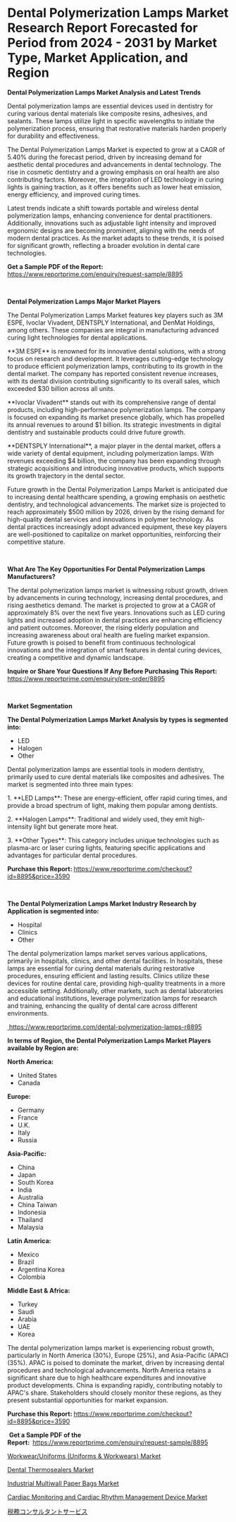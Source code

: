 <p><h1>Dental Polymerization Lamps Market Research Report Forecasted for Period from 2024 -  2031 by Market Type, Market Application, and Region</h1></p><p><strong>Dental Polymerization Lamps Market Analysis and Latest Trends</strong></p>
<p><p>Dental polymerization lamps are essential devices used in dentistry for curing various dental materials like composite resins, adhesives, and sealants. These lamps utilize light in specific wavelengths to initiate the polymerization process, ensuring that restorative materials harden properly for durability and effectiveness.</p><p>The Dental Polymerization Lamps Market is expected to grow at a CAGR of 5.40% during the forecast period, driven by increasing demand for aesthetic dental procedures and advancements in dental technology. The rise in cosmetic dentistry and a growing emphasis on oral health are also contributing factors. Moreover, the integration of LED technology in curing lights is gaining traction, as it offers benefits such as lower heat emission, energy efficiency, and improved curing times.</p><p>Latest trends indicate a shift towards portable and wireless dental polymerization lamps, enhancing convenience for dental practitioners. Additionally, innovations such as adjustable light intensity and improved ergonomic designs are becoming prominent, aligning with the needs of modern dental practices. As the market adapts to these trends, it is poised for significant growth, reflecting a broader evolution in dental care technologies.</p></p>
<p><strong>Get a Sample PDF of the Report:&nbsp;</strong> <a href="https://www.reportprime.com/enquiry/request-sample/8895">https://www.reportprime.com/enquiry/request-sample/8895</a></p>
<p>&nbsp;</p>
<p><strong>Dental Polymerization Lamps Major Market Players</strong></p>
<p><p>The Dental Polymerization Lamps Market features key players such as 3M ESPE, Ivoclar Vivadent, DENTSPLY International, and DenMat Holdings, among others. These companies are integral in manufacturing advanced curing light technologies for dental applications.</p><p>**3M ESPE** is renowned for its innovative dental solutions, with a strong focus on research and development. It leverages cutting-edge technology to produce efficient polymerization lamps, contributing to its growth in the dental market. The company has reported consistent revenue increases, with its dental division contributing significantly to its overall sales, which exceeded $30 billion across all units.</p><p>**Ivoclar Vivadent** stands out with its comprehensive range of dental products, including high-performance polymerization lamps. The company is focused on expanding its market presence globally, which has propelled its annual revenues to around $1 billion. Its strategic investments in digital dentistry and sustainable products could drive future growth.</p><p>**DENTSPLY International**, a major player in the dental market, offers a wide variety of dental equipment, including polymerization lamps. With revenues exceeding $4 billion, the company has been expanding through strategic acquisitions and introducing innovative products, which supports its growth trajectory in the dental sector.</p><p>Future growth in the Dental Polymerization Lamps Market is anticipated due to increasing dental healthcare spending, a growing emphasis on aesthetic dentistry, and technological advancements. The market size is projected to reach approximately $500 million by 2026, driven by the rising demand for high-quality dental services and innovations in polymer technology. As dental practices increasingly adopt advanced equipment, these key players are well-positioned to capitalize on market opportunities, reinforcing their competitive stature.</p></p>
<p>&nbsp;</p>
<p><strong>What Are The Key Opportunities For Dental Polymerization Lamps Manufacturers?</strong></p>
<p><p>The dental polymerization lamps market is witnessing robust growth, driven by advancements in curing technology, increasing dental procedures, and rising aesthetics demand. The market is projected to grow at a CAGR of approximately 8% over the next five years. Innovations such as LED curing lights and increased adoption in dental practices are enhancing efficiency and patient outcomes. Moreover, the rising elderly population and increasing awareness about oral health are fueling market expansion. Future growth is poised to benefit from continuous technological innovations and the integration of smart features in dental curing devices, creating a competitive and dynamic landscape.</p></p>
<p><strong>Inquire or Share Your Questions If Any Before Purchasing This Report:</strong> <a href="https://www.reportprime.com/enquiry/pre-order/8895">https://www.reportprime.com/enquiry/pre-order/8895</a></p>
<p>&nbsp;</p>
<p><strong>Market Segmentation</strong></p>
<p><strong>The Dental Polymerization Lamps Market Analysis by types is segmented into:</strong></p>
<p><ul><li>LED</li><li>Halogen</li><li>Other</li></ul></p>
<p><p>Dental polymerization lamps are essential tools in modern dentistry, primarily used to cure dental materials like composites and adhesives. The market is segmented into three main types: </p><p>1. **LED Lamps**: These are energy-efficient, offer rapid curing times, and provide a broad spectrum of light, making them popular among dentists. </p><p>2. **Halogen Lamps**: Traditional and widely used, they emit high-intensity light but generate more heat. </p><p>3. **Other Types**: This category includes unique technologies such as plasma-arc or laser curing lights, featuring specific applications and advantages for particular dental procedures.</p></p>
<p><strong>Purchase this Report:&nbsp;</strong><a href="https://www.reportprime.com/checkout?id=8895&price=3590">https://www.reportprime.com/checkout?id=8895&price=3590</a></p>
<p>&nbsp;</p>
<p><strong>The Dental Polymerization Lamps Market Industry Research by Application is segmented into:</strong></p>
<p><ul><li>Hospital</li><li>Clinics</li><li>Other</li></ul></p>
<p><p>The dental polymerization lamps market serves various applications, primarily in hospitals, clinics, and other dental facilities. In hospitals, these lamps are essential for curing dental materials during restorative procedures, ensuring efficient and lasting results. Clinics utilize these devices for routine dental care, providing high-quality treatments in a more accessible setting. Additionally, other markets, such as dental laboratories and educational institutions, leverage polymerization lamps for research and training, enhancing the quality of dental care across different environments.</p></p>
<p><a href="https://www.reportprime.com/dental-polymerization-lamps-r8895">&nbsp;https://www.reportprime.com/dental-polymerization-lamps-r8895</a></p>
<p><strong>In terms of Region, the Dental Polymerization Lamps Market Players available by Region are:</strong></p>
<p>
    <p> <strong> North America: </strong>
        <ul>
            <li>United States</li>
            <li>Canada</li>
        </ul>
        </p> 
    <p> <strong> Europe: </strong>
        <ul>
            <li>Germany</li>
            <li>France</li>
            <li>U.K.</li>
            <li>Italy</li>
            <li>Russia</li>
        </ul>
        </p> 
    <p> <strong> Asia-Pacific: </strong>
        <ul>
            <li>China</li>
            <li>Japan</li>
            <li>South Korea</li>
            <li>India</li>
            <li>Australia</li>
            <li>China Taiwan</li>
            <li>Indonesia</li>
            <li>Thailand</li>
            <li>Malaysia</li>
        </ul>
        </p> 
    <p> <strong> Latin America: </strong>
        <ul>
            <li>Mexico</li>
            <li>Brazil</li>
            <li>Argentina Korea</li>
            <li>Colombia</li>
        </ul>
        </p> 
    <p> <strong> Middle East & Africa: </strong>
        <ul>
            <li>Turkey</li>
            <li>Saudi</li>
            <li>Arabia</li>
            <li>UAE</li>
            <li>Korea</li>
        </ul>
    </p>
    </p>
<p><p>The dental polymerization lamps market is experiencing robust growth, particularly in North America (30%), Europe (25%), and Asia-Pacific (APAC) (35%). APAC is poised to dominate the market, driven by increasing dental procedures and technological advancements. North America retains a significant share due to high healthcare expenditures and innovative product developments. China is expanding rapidly, contributing notably to APAC's share. Stakeholders should closely monitor these regions, as they present substantial opportunities for market expansion.</p></p>
<p><strong>Purchase this Report: </strong><a href="https://www.reportprime.com/checkout?id=8895&price=3590">https://www.reportprime.com/checkout?id=8895&price=3590</a></p>
<p>&nbsp;<strong>Get a Sample PDF of the Report:&nbsp;&nbsp;</strong><a href="https://www.reportprime.com/enquiry/request-sample/8895">https://www.reportprime.com/enquiry/request-sample/8895</a></p>
<p><strong></strong></p>
<p><p><a href="https://medium.com/@tracey.skinner9085/the-comprehensive-workwear-uniforms-uniforms-workwears-market-research-report-is-essential-422b74545c06">Workwear/Uniforms (Uniforms & Workwears) Market</a></p><p><a href="https://github.com/angelajermaine/Market-Research-Report-List-5/blob/main/dental-thermosealers-market.md">Dental Thermosealers Market</a></p><p><a href="https://www.linkedin.com/pulse/future-ready-strategic-insights-global-industrial-multiwall-paper-wcnic?trackingId=z8afzPohQU68MvSn%2FaOSdg%3D%3D">Industrial Multiwall Paper Bags Market</a></p><p><a href="https://medium.com/@tracey.skinner9085/the-comprehensive-cardiac-monitoring-and-cardiac-rhythm-management-device-market-research-report-0f5b1597a1c3">Cardiac Monitoring and Cardiac Rhythm Management Device Market</a></p><p><a href="https://medium.com/@oswaldheman9gu/tax-consultancy-service-market-%E3%81%AE%E3%82%B0%E3%83%AD%E3%83%BC%E3%83%90%E3%83%AB%E5%B8%82%E5%A0%B4%E6%A6%82%E8%A6%81%E3%81%AF-%E4%B8%96%E7%95%8C%E3%81%8A%E3%82%88%E3%81%B3%E4%B8%BB%E8%A6%81%E5%B8%82%E5%A0%B4%E3%81%AB%E3%81%8A%E3%81%91%E3%82%8B%E6%A5%AD%E7%95%8C%E3%81%AB%E5%BD%B1%E9%9F%BF%E3%82%92%E4%B8%8E%E3%81%88%E3%82%8B%E4%B8%BB%E8%A6%81%E3%81%AA%E3%83%88%E3%83%AC%E3%83%B3%E3%83%89%E3%81%AB%E3%81%A4%E3%81%84%E3%81%A6-%E7%8B%AC%E8%87%AA%E3%81%AE%E8%A6%96%E7%82%B9%E3%82%92%E6%8F%90%E4%BE%9B%E3%81%97%E3%81%BE%E3%81%99-b5b9fb7e8fcc">税務コンサルタントサービス</a></p></p>
